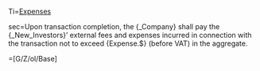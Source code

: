 Ti=<a href="https://thegalionproject.com/term-sheet#part-expenses">Expenses</a>


sec=Upon transaction completion, the {_Company} shall pay the {_New_Investors}’ external fees and expenses incurred in connection with the transaction not to exceed {Expense.$} (before VAT) in the aggregate.

=[G/Z/ol/Base]
